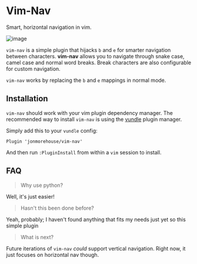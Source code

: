 # Vim-Nav

Smart, horizontal navigation in vim.

![image]()

`vim-nav` is a simple plugin that hijacks `b` and `e` for smarter navigation between characters. **vim-nav** allows you to navigate through snake case, camel case and normal word breaks. Break characters are also configurable for custom navigation.

`vim-nav` works by replacing the `b` and `e` mappings in normal mode.

## Installation

`vim-nav` should work with your vim plugin dependency manager. The recommended way to install `vim-nav` is using the [vundle]() plugin manager.

Simply add this to your `vundle` config:

```vim
Plugin 'jonmorehouse/vim-nav'
```

And then run `:PluginInstall` from within a `vim` session to install.


## FAQ

> Why use python? 

Well, it's just easier!

> Hasn't this been done before?

Yeah, probably; I haven't found anything that fits my needs just yet so this simple plugin 

> What is next?

Future iterations of `vim-nav` _could_ support vertical navigation. Right now, it just focuses on horizontal nav though.
